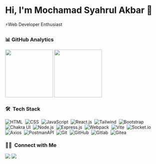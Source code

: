 # Hi, I'm Mochamad Syahrul Akbar 👋

⚡Web Developer Enthusiast

### 📊&nbsp;GitHub Analytics

<div style="display: block">
  <img height="153em" src="https://github-readme-stats-eight-theta.vercel.app/api?username=syahrulakbar&show_icons=true&theme=algolia&include_all_commits=true&count_private=true&hide=issues"/>
  <img height="153em" src="https://github-readme-stats-eight-theta.vercel.app/api/top-langs/?username=syahrulakbar&layout=compact&langs_count=9&theme=algolia"/>
</div>

### 🛠 &nbsp;Tech Stack

![HTML](https://img.shields.io/badge/-HTML-05122A?style=flat&logo=HTML5)&nbsp;
![CSS](https://img.shields.io/badge/-CSS-05122A?style=flat&logo=CSS3&logoColor=1572B6)&nbsp;
![JavaScript](https://img.shields.io/badge/-JavaScript-05122A?style=flat&logo=javascript)&nbsp;
![React.js](https://img.shields.io/badge/-React.js-05122A?style=flat&logo=react)&nbsp;
![Tailwind](https://img.shields.io/badge/-Tailwind-05122A?style=flat&logo=TailwindCSS)&nbsp;
![Bootstrap](https://img.shields.io/badge/-Bootstrap-05122A?style=flat&logo=bootstrap&logoColor=563D7C)
![Chakra UI](https://img.shields.io/badge/-ChakraUI-05122A?style=flat&logo=chakraui)&nbsp;
![Node.js](https://img.shields.io/badge/-Node.js-05122A?style=flat&logo=node.js)&nbsp;
![Express.js](https://img.shields.io/badge/-Express-05122A?style=flat&logo=express)&nbsp;
![Webpack](https://img.shields.io/badge/-Webpack-05122A?style=flat&logo=webpack)&nbsp;
![Vite](https://img.shields.io/badge/-Vite-05122A?style=flat&logo=vite)&nbsp;
![Socket.io](https://img.shields.io/badge/-Socket.io-05122A?style=flat&logo=socket.io)&nbsp;
![Axios](https://img.shields.io/badge/-Axios-05122A?style=flat&logo=axios)&nbsp;
![PostmanAPI](https://img.shields.io/badge/-PostmanAPI-05122A?style=flat&logo=postman)&nbsp;
![Git](https://img.shields.io/badge/-Git-05122A?style=flat&logo=git)&nbsp;
![GitHub](https://img.shields.io/badge/-GitHub-05122A?style=flat&logo=github)&nbsp;
![Gitlab](https://img.shields.io/badge/-Gitlab-05122A?style=flat&logo=gitlab)&nbsp;
![Gitea](https://img.shields.io/badge/-Gitea-05122A?style=flat&logo=gitea)&nbsp;

### 🤝🏻 &nbsp;Connect with Me

<p align="left">
<a href="https://www.linkedin.com/in/mochamad-syahrul-akbar/"><img src="https://img.shields.io/badge/-Mochamad%20Syahrul%20Akbar-0077B5?style=flat&logo=Linkedin&logoColor=white"/></a>
<a href="mailto:07tav2akbar@gmail.com"><img src="https://img.shields.io/badge/-07tav2akbar@gmail.com-D14836?style=flat&logo=Gmail&logoColor=white"/></a>
</p>
